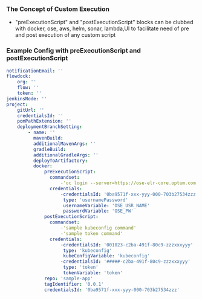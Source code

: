 ### The Concept of Custom Execution
- "preExecutionScript" and "postExecutionScript" blocks can be clubbed with docker, ose, aws, helm, sonar, lambda,UI to facilitate need of pre and post execution of any custom script
 
### Example Config with preExecutionScript and postExecutionScript

```yml
notificationEmail: ''
flowdock:
    org: ''
    flow: ''
    token: ''
jenkinsNode: ''
project:
    gitUrl: ''
    credentialsId: ''
    pomPathExtension: ''
    deploymentBranchSetting:
        - name: ''
          mavenBuild:
          additionalMavenArgs: ''
          gradleBuild:
          additionalGradleArgs: ''
          deployToArtifactory:
          docker:
              preExecutionScript:
                commandset:
                    -'oc login --server=https://ose-elr-core.optum.com -u ${OSE_USR_NAME} -p ${OSE_PW}'
                credentials:
                    -credentialsId: '0ba9571f-xxx-yyy-000-703b27534zzz'
                     type: 'usernamePassword'
                     usernameVariable: 'OSE_USR_NAME'
                     passwordVariable: 'OSE_PW'
              postExecutionScript:
                commandset:
                    -'sample kubeconfig command'
                    -'sample token command'
                credentials:
                    -credentialsId: '001023-c2ba-491f-80c9-zzzxxxyyy'
                     type: 'kubeconfig'
                     kubeConfigVariable: 'kubeconfig'
                    -credentialsId: '#####-c2ba-491f-80c9-zzzxxxyyy'
                     type: 'token'
                     tokenVariable: 'token'
              repo: 'sample-app'
              tagIdentifier: '0.0.1'
              credentialsId: '0ba9571f-xxx-yyy-000-703b27534zzz'
```

